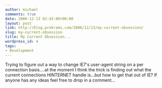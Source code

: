 ```yaml
---
author: michael
comments: true
date: 2006-12-13 02:43:00+00:00
layout: post
link: http://blog.prokrams.com/2006/12/13/my-current-obsession/
slug: my-current-obsession
title: My Current Obsession...
wordpress_id: 4
tags:
- Development
---
```


Trying to figure out a way to change IE7's user-agent string on a per connection basis....at the moment I think the trick is finding out what the current connections HINTERNET handle is...but how to get that out of IE? If anyone has any ideas feel free to drop in a comment...
